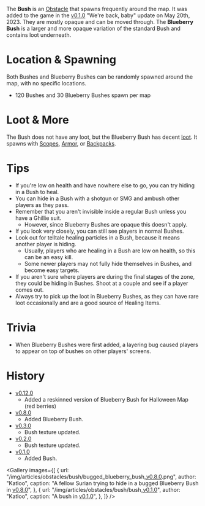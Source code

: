 The **Bush** is an [Obstacle](/obstacles) that spawns frequently around the map. It was added to the game in the [v0.1.0](https://github.com/HasangerGames/suroi/releases/tag/v0.1.0) "We're back, baby" update on May 20th, 2023. They are mostly opaque and can be moved through. The **Blueberry Bush** is a larger and more opaque variation of the standard Bush and contains loot underneath.

# Location & Spawning

Both Bushes and Blueberry Bushes can be randomly spawned around the map, with no specific locations.

- 120 Bushes and 30 Blueberry Bushes spawn per map

# Loot & More

The Bush does not have any loot, but the Blueberry Bush has decent [loot](/loot#blueberry_bush). It spawns with [Scopes](/loot#scopes), [Armor](equipment/armor), or [Backpacks](equipment/backpacks).

# Tips

- If you're low on health and have nowhere else to go, you can try hiding in a Bush to heal.
- You can hide in a Bush with a shotgun or SMG and ambush other players as they pass.
- Remember that you aren't invisible inside a regular Bush unless you have a Ghillie suit.
  - However, since Blueberry Bushes are opaque this doesn't apply.
- If you look very closely, you can still see players in normal Bushes.
- Look out for telltale healing particles in a Bush, because it means another player is hiding.
  - Usually, players who are healing in a Bush are low on health, so this can be an easy kill.
  - Some newer players may not fully hide themselves in Bushes, and become easy targets.
- If you aren't sure where players are during the final stages of the zone, they could be hiding in Bushes. Shoot at a couple and see if a player comes out.
- Always try to pick up the loot in Blueberry Bushes, as they can have rare loot occasionally and are a good source of Healing Items.

# Trivia

- When Blueberry Bushes were first added, a layering bug caused players to appear on top of bushes on other players' screens.

# History

- [v0.12.0](https://github.com/HasangerGames/suroi/releases/tag/v0.12.0)
  - Added a reskinned version of Blueberry Bush for Halloween Map (red berries)
- [v0.8.0](https://github.com/HasangerGames/suroi/releases/tag/v0.8.0)
  - Added Blueberry Bush.
- [v0.3.0](https://github.com/HasangerGames/suroi/releases/tag/v0.3.0)
  - Bush texture updated.
- [v0.2.0](https://github.com/HasangerGames/suroi/releases/tag/v0.2.0)
  - Bush texture updated.
- [v0.1.0](https://github.com/HasangerGames/suroi/releases/tag/v0.1.0)
  - Added Bush.

<Gallery
  images={[
    {
      url: "/img/articles/obstacles/bush/bugged_blueberry_bush_[v0.8.0](https://github.com/HasangerGames/suroi/releases/tag/v0.8.0).png",
      author: "Katloo",
      caption:
        "A fellow Surian trying to hide in a bugged Blueberry Bush in [v0.8.0](https://github.com/HasangerGames/suroi/releases/tag/v0.8.0)",
    },
    {
      url: "/img/articles/obstacles/bush/bush_[v0.1.0](https://github.com/HasangerGames/suroi/releases/tag/v0.1.0)",
      author: "Katloo",
      caption: "A bush in [v0.1.0](https://github.com/HasangerGames/suroi/releases/tag/v0.1.0)",
    },
  ]}
/>
